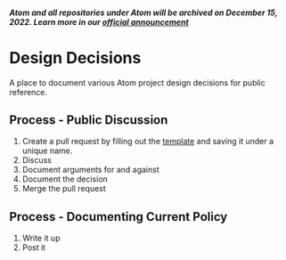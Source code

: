 ##### Atom and all repositories under Atom will be archived on December 15, 2022. Learn more in our [official announcement](https://github.blog/2022-06-08-sunsetting-atom/)
 # Design Decisions

A place to document various Atom project design decisions for public reference.

## Process - Public Discussion

1. Create a pull request by filling out the [template](TEMPLATE.md) and saving it under a unique name.
1. Discuss
1. Document arguments for and against
1. Document the decision
1. Merge the pull request

## Process - Documenting Current Policy

1. Write it up
1. Post it
